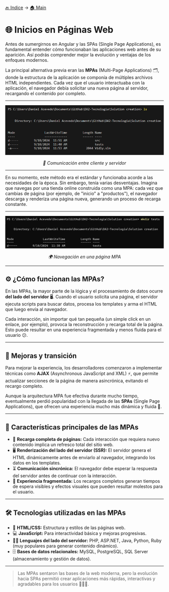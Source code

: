 [🔙 Indice](https://github.com/IngSoft-DA2/DA2-Tecnologia/tree/angular?tab=readme-ov-file#indice) → [🏠 Main](https://github.com/IngSoft-DA2/DA2-Tecnologia/tree/main?tab=readme-ov-file#da2-tecnologia--dise%C3%B1o-de-aplicaciones-2)

# 🌐 Inicios en Páginas Web

Antes de sumergirnos en Angular y las SPAs (Single Page Applications), es fundamental entender cómo funcionaban las aplicaciones web antes de su aparición. Así podrás comprender mejor la evolución y ventajas de los enfoques modernos.

La principal alternativa previa eran las **MPAs** (Multi-Page Applications) 🗂️, donde la estructura de la aplicación se componía de múltiples archivos HTML independientes. Cada vez que el usuario interactuaba con la aplicación, el navegador debía solicitar una nueva página al servidor, recargando el contenido por completo.

---

<p align="center">
  <img src="./images/image.png">
</p>
<p align="center"><em>🔄 Comunicación entre cliente y servidor</em></p>

---

En su momento, este método era el estándar y funcionaba acorde a las necesidades de la época. Sin embargo, tenía varias desventajas. Imagina que navegas por una tienda online construida como una MPA: cada vez que cambias de página (por ejemplo, de "inicio" a "productos"), el navegador descarga y renderiza una página nueva, generando un proceso de recarga constante.

---

<p align="center">
  <img src="./images/image-1.png">
</p>
<p align="center"><em>🌍 Navegación en una página MPA</em></p>

---

## ⚙️ ¿Cómo funcionan las MPAs?

En las MPAs, la mayor parte de la lógica y el procesamiento de datos ocurre **del lado del servidor** 🖥️. Cuando el usuario solicita una página, el servidor ejecuta scripts para buscar datos, procesa los templates y arma el HTML que luego envía al navegador.

Cada interacción, sin importar qué tan pequeña (un simple click en un enlace, por ejemplo), provoca la reconstrucción y recarga total de la página. Esto puede resultar en una experiencia fragmentada y menos fluida para el usuario 😕.

---

## 🚀 Mejoras y transición

Para mejorar la experiencia, los desarrolladores comenzaron a implementar técnicas como **AJAX** (Asynchronous JavaScript and XML) ⚡, que permite actualizar secciones de la página de manera asincrónica, evitando el recargo completo.

Aunque la arquitectura MPA fue efectiva durante mucho tiempo, eventualmente perdió popularidad con la llegada de las **SPAs** (Single Page Applications), que ofrecen una experiencia mucho más dinámica y fluida 💫.

---

## 📝 Características principales de las MPAs

- 🔄 **Recarga completa de páginas:** Cada interacción que requiera nuevo contenido implica un refresco total del sitio web.
- 🖥️ **Renderización del lado del servidor (SSR):** El servidor genera el HTML dinámicamente antes de enviarlo al navegador, integrando los datos en los templates.
- ⏳ **Comunicación sincrónica:** El navegador debe esperar la respuesta del servidor antes de continuar con la interacción.
- 🚧 **Experiencia fragmentada:** Los recargos completos generan tiempos de espera visibles y efectos visuales que pueden resultar molestos para el usuario.

---

## 🛠️ Tecnologías utilizadas en las MPAs

- 📄 **HTML/CSS:** Estructura y estilos de las páginas web.
- 💻 **JavaScript:** Para interactividad básica y mejoras progresivas.
- 🧑‍💻 **Lenguajes del lado del servidor:** PHP, ASP.NET, Java, Python, Ruby (muy populares para generar contenido dinámico).
- 🗄️ **Bases de datos relacionales:** MySQL, PostgreSQL, SQL Server (almacenamiento y gestión de datos).

---

> Las MPAs sentaron las bases de la web moderna, pero la evolución hacia SPAs permitió crear aplicaciones más rápidas, interactivas y agradables para los usuarios 👨‍💻🚀.

